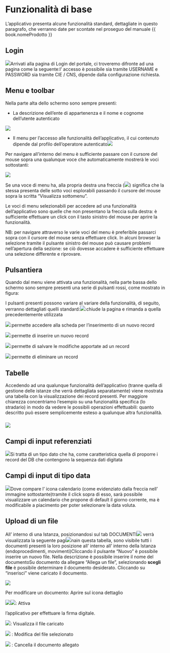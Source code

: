 # Funzionalità di base

L’applicativo presenta alcune funzionalità standard, dettagliate in questo paragrafo, che verranno date per scontate nel proseguo del manuale {{ book.nomeProdotto }}
## Login

![](../assets/immagine42.png)Arrivati alla pagina di Login del portale, ci troveremo difronte ad una pagina come la seguente:l’ accesso è possibile sia tramite USERNAME e PASSWORD sia tramite CIE \/ CNS, dipende dalla configurazione richiesta.

## Menu e toolbar

Nella parte alta dello schermo sono sempre presenti:

* La descrizione dell’ente di appartenenza e il nome e cognome dell’utente autenticato

![](../assets/immagine3.png)

* Il menu per l’accesso alle funzionalità dell’applicativo, il cui contenuto dipende dal profilo dell’operatore autenticato![](../assets/immagine4.png)

Per navigare all’interno del menu è sufficiente passare con il cursore del mouse sopra una qualunque voce che automaticamente mostrerà le voci sottostanti:

![](../assets/immagine5.png)

Se una voce di menu ha, alla propria destra una freccia \(![](../assets/immagine6.png)\) significa che la stessa presenta delle sotto voci esplorabili passando il cursore del mouse sopra la scritta “Visualizza sottomenu”.

Le voci di menu selezionabili per accedere ad una funzionalità dell’applicativo sono quelle che non presentano la freccia sulla destra: è sufficiente effettuare un click con il tasto sinistro del mouse per aprire la funzionalità.

NB: per navigare attraverso le varie voci del menu è preferibile passarci sopra con il cursore del mouse senza effettuare click. In alcuni browser la selezione tramite il pulsante sinistro del mouse può causare problemi nell’apertura della sezione: se ciò dovesse accadere è sufficiente effettuare una selezione differente e riprovare.

## Pulsantiera

Quando dal menu viene attivata una funzionalità, nella parte bassa dello schermo sono sempre presenti una serie di pulsanti rossi, come mostrato in figura:

I pulsanti presenti possono variare al variare della funzionalità, di seguito, verranno dettagliati quelli standard:![](../assets/immagine8.png):chiude la pagina e rimanda a quella precedentemente utilizzata

![](../assets/immagine9.png):permette accedere alla scheda per l’inserimento di un nuovo record

![](../assets/immagine10.png):permette di inserire un nuovo record

![](../assets/immagine11.png):permette di salvare le modifiche apportate ad un record

![](../assets/immagine12.png):permette di eliminare un record

## Tabelle

Accedendo ad una qualunque funzionalità dell’applicativo \(tranne quella di gestione delle istanze che verrà dettagliata separatamente\) viene mostrata una tabella con la visualizzazione dei record presenti. Per maggiore chiarezza concentriamo l’esempio su una funzionalità specifica \(lo stradario\) in modo da vedere le possibili operazioni effettuabili: quanto descritto può essere semplicemente esteso a qualunque altra funzionalità.

### 

![](../assets/immagine7.png)

## Campi di input referenziati

![](../assets/immagine43.jpg)Si tratta di un tipo dato che ha, come caratteristica quella di proporre i record del DB che contengono la sequenza dati digitata

## Campi di input di tipo data

![](../assets/immagine44.jpg)Dove compare l’ icona calendario \(come evidenziato dalla freccia nell’ immagine sottostante\)tramite il click sopra di esso, sarà possibile visualizzare un calendario che propone di default il giorno corrente, ma è modificabile a piacimento per poter selezionare la data voluta.

## Upload di un file

All’ interno di una Istanza, posizionandosi sul tab DOCUMENTI![](../assets/immagine45.jpg) verrà visualizzata la seguente pagi![](../assets/immagine46.jpg)nain questa tabella, sono visibile tutti i documenti presenti la loro posizione all’ interno all’ interno della Istanza \(endoprocedimenti, movimenti\)Cliccando il pulsante “Nuovo” è possibile inserire un nuovo file. Nella descrizione è possibile inserire il nome del documentoSu documento da allegare “Allega un file”, selezionando **scegli file** è possibile determinare il documento desiderato. Cliccando su “inserisci” viene caricato il documento.

![](../assets/immagine13.png)

Per modificare un documento: Aprire sul icona dettaglio

![](../assets/immagine14.png)![](../assets/immagine15.png): Attiva

l’applicativo per effettuare la firma digitale.

![](../assets/immagine16.png): Visualizza il file caricato

![](../assets/immagine17.png) : Modifica del file selezionato

![](../assets/immagine18.png) : Cancella il documento allegato

